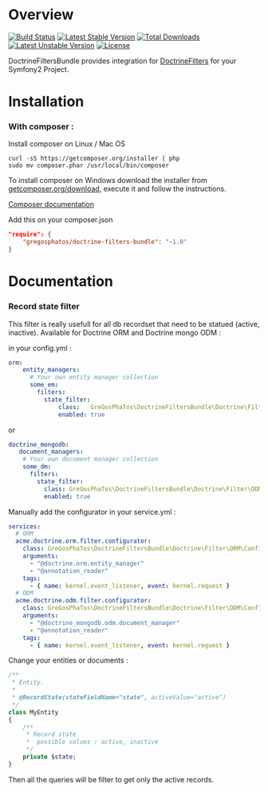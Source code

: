 # Overview
[![Build Status](https://travis-ci.org/GreGosPhaTos/DoctrineFiltersBundle.svg)](https://travis-ci.org/GreGosPhaTos/DoctrineFiltersBundle) 
[![Latest Stable Version](https://poser.pugx.org/gregosphatos/doctrine-filters-bundle/version)](https://packagist.org/packages/gregosphatos/doctrine-filters-bundle) [![Total Downloads](https://poser.pugx.org/gregosphatos/doctrine-filters-bundle/downloads)](https://packagist.org/packages/gregosphatos/doctrine-filters-bundle) [![Latest Unstable Version](https://poser.pugx.org/gregosphatos/doctrine-filters-bundle/v/unstable)](https://packagist.org/packages/gregosphatos/doctrine-filters-bundle) [![License](https://poser.pugx.org/gregosphatos/doctrine-filters-bundle/license)](https://packagist.org/packages/gregosphatos/doctrine-filters-bundle)


DoctrineFiltersBundle provides integration for [DoctrineFilters](http://doctrine-orm.readthedocs.org/en/latest/reference/filters.html) for your Symfony2 Project.

# Installation

### With composer :

Install composer on Linux / Mac OS
```
curl -sS https://getcomposer.org/installer | php
sudo mv composer.phar /usr/local/bin/composer
```

To install composer on Windows download the installer from [getcomposer.org/download](https://getcomposer.org/download/), execute it and follow the instructions.

[Composer documentation](https://getcomposer.org/doc/)

Add this on your composer.json

```json
"require": {
    "gregosphatos/doctrine-filters-bundle": "~1.0"
}
```

# Documentation
 
### Record state filter

This filter is really usefull for all db recordset that need to be statued (active, inactive).
Available for Doctrine ORM and Doctrine mongo ODM : 

in your config.yml : 
```yaml
orm:
    entity_managers:
      # Your own entity manager collection
      some_em:
        filters:
          state_filter:
              class:   GreGosPhaTos\DoctrineFiltersBundle\Doctrine\Filter\ORM\RecordStateFilter
              enabled: true
```

or

```yaml
doctrine_mongodb:
   document_managers:
    # Your own document manager collection
    some_dm:
      filters:
        state_filter:
          class: GreGosPhaTos\DoctrineFiltersBundle\Doctrine\Filter\ODM\RecordStateFilter
          enabled: true

```

Manually add the configurator in your service.yml :

```yaml
services:
  # ORM
  acme.doctrine.orm.filter.configurator:
    class: GreGosPhaTos\DoctrineFiltersBundle\Doctrine\Filter\ORM\Configurator
    arguments:
      - "@doctrine.orm.entity_manager"
      - "@annotation_reader"
    tags:
      - { name: kernel.event_listener, event: kernel.request }
  # ODM
  acme.doctrine.odm.filter.configurator:
    class: GreGosPhaTos\DoctrineFiltersBundle\Doctrine\Filter\ODM\Configurator
    arguments:
      - "@doctrine_mongodb.odm.document_manager"
      - "@annotation_reader"
    tags:
      - { name: kernel.event_listener, event: kernel.request }
```

Change your entities or documents : 

```php
/**
 * Entity.
 *
 * @RecordState(stateFieldName="state", activeValue="active")
 */
class MyEntity
{
    /**
     * Record state 
     *  possible values : active, inactive
     */
    private $state;
}
```

Then all the queries will be filter to get only the active records.
